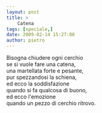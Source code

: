 ```yaml
---
layout: post
title: >
    Catena
tags: [speciale,]
date: 2009-02-14 15:27:00
author: pietro
---
```

Bisogna chiudere ogni cerchio<br/>se si vuole fare una catena,<br/>una martellata forte e pesante,<br/>pur spezzandosi la schiena,<br/>ed ecco la soddisfazione<br/>quando si fa qualcosa di buono,<br/>ed ecco l'emozione<br/>quando un pezzo di cerchio ritrovo.
